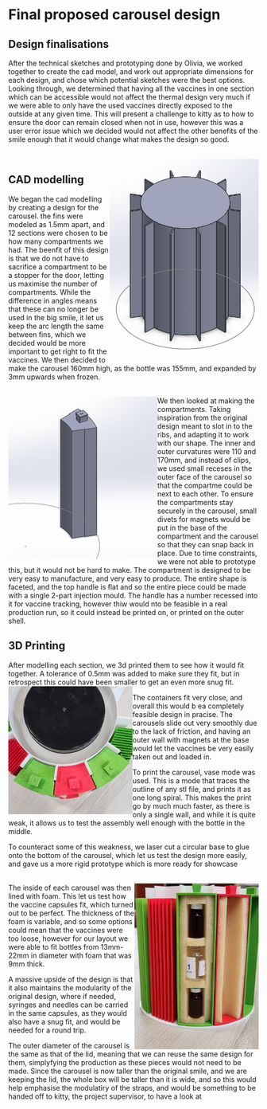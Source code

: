 # Final proposed carousel design

## Design finalisations
After the technical sketches and prototyping done by Olivia, we worked together to create the cad model, and work out appropriate dimensions for each design, and chose which potential sketches were the best options. Looking through, we determined that having all the vaccines in one section which can be accessible would not affect the thermal design very much if we were able to only have the used vaccines directly exposed to the outside at any given time. This will present a challenge to kitty as to how to ensure the door can remain closed when not in use, however this was a user error issue which we decided would not affect the other benefits of the smile enough that it would change what makes the design so good.

<br><img align="right" src="Photos/carousel-cad.png" alt="Annotated hexagonal face of cooler" width="300"/>

## CAD modelling
We began the cad modelling by creating a design for the carousel. the fins were modeled as 1.5mm apart, and 12 sections were chosen to be how many compartments we had. The beenfit of this design is that we do not have to sacrifice a compartment to be a stopper for the door, letting us maximise the number of compartments. While the difference in angles means that these can no longer be used in the big smile, it let us keep the arc length the same between fins, which we decided would be more important to get right to fit the vaccines. We then decided to make the carousel 160mm high, as the bottle was 155mm, and expanded by 3mm upwards when frozen.

<p style="clear: both;">
</p>
<br><img align="left" src="Photos/cad-compartment.png" alt="Annotated hexagonal face of cooler" width="300"/>
We then looked at making the compartments. Taking inspiration from the original design meant to slot in to the ribs, and adapting it to work with our shape. The inner and outer curvatures were 110 and 170mm, and instead of clips, we used small receses in the outer face of the carousel so that the compartme could be next to each other. 
To ensure the compartments stay securely in the carousel, small divets for magnets would be put in the base of the compartment and the carousel so that they can snap back in place. Due to time constraints, we were not able to prototype this, but it would not be hard to make.
The compartment is designed to be very easy to manufacture, and very easy to produce. The entire shape is faceted, and the top handle is flat and so the entire piece could be made with a single 2-part injection mould.
The handle has a number recessed into it for vaccine tracking, however thiw would nto be feasible in a real production run, so it could instead be printed on, or printed on the outer shell.



## 3D Printing
After modelling each section, we 3d printed them to see how it would fit together. A tolerance of 0.5mm was added to make sure they fit, but in retrospect this could have been smaller to get an even more snug fit.
<br><img align="left" src="Photos/final-carousel-top.jpg" alt="Annotated hexagonal face of cooler" width="250"/>
<p></p>
<p></p>
The containers fit very close, and overall this would b ea completely feasible design in pracise. The carousels slide out very smoothly due to the lack of friction, and having an outer wall with magnets at the base would let the vaccines be very easily taken out and loaded in.

To print the carousel, vase mode was used. This is a mode that traces the outline of any stl file, and prints it as one long spiral. This makes the print go by much much faster, as there is only a single wall, and while it is quite weak, it allows us to test the assembly well enough with the bottle in the middle.

To counteract some of this weakness, we laser cut a circular base to glue onto the bottom of the carousel, which let us test the design more easily, and gave us a more rigid prototype which is more ready for showcase

<p style="clear: both;">
</p>
<br><img align="right" src="Photos/final-carousel-front.jpg" alt="Annotated hexagonal face of cooler" width="250"/>
The inside of each carousel was then lined with foam. This let us test how the vaccine capsules fit, which turned out to be perfect. The thickness of the foam is variable, and so some options could mean that the vaccines were too loose, however for our layout we were able to fit bottles from 13mm-22mm in diameter with foam that was 9mm thick. 

A massive upside of the design is that it also maintains the modularity of the original design, where if needed, syringes and needles can be carried in the same capsules, as they would also have a snug fit, and would be needed for a round trip.

The outer diameter of the carousel is the same as that of the lid, meaning that we can reuse the same design for them, simplyfying the production as these pieces would not need to be made. Since the carousel is now taller than the original smile, and we are keeping the lid, the whole box will be taller than it is wide, and so this would help emphasise the modulatiry of the straps, and would be something to be handed off to kitty, the project supervisor, to have a look at